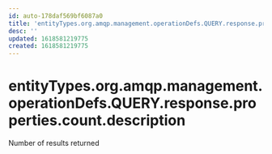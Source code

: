 ```yaml
---
id: auto-178daf569bf6087a0
title: 'entityTypes.org.amqp.management.operationDefs.QUERY.response.properties.count.description'
desc: ''
updated: 1618581219775
created: 1618581219775
---
```

# entityTypes.org.amqp.management.operationDefs.QUERY.response.properties.count.description

Number of results returned